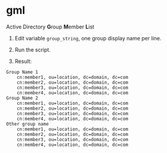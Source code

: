 # gml
Active Directory **G**roup **M**ember **L**ist

1. Edit variable `group_string`, one group display name per line. 

2. Run the script.

3. Result:
```
Group Name 1
    cn:member1, ou=location, dc=domain, dc=com
    cn:member2, ou=location, dc=domain, dc=com
    cn:member3, ou=location, dc=domain, dc=com
    cn:member4, ou=location, dc=domain, dc=com
Group Name 2
    cn:member1, ou=location, dc=domain, dc=com
    cn:member2, ou=location, dc=domain, dc=com
    cn:member3, ou=location, dc=domain, dc=com
    cn:member4, ou=location, dc=domain, dc=com
Other group name
    cn:member1, ou=location, dc=domain, dc=com
    cn:member2, ou=location, dc=domain, dc=com
    cn:member3, ou=location, dc=domain, dc=com
    cn:member4, ou=location, dc=domain, dc=com
```
